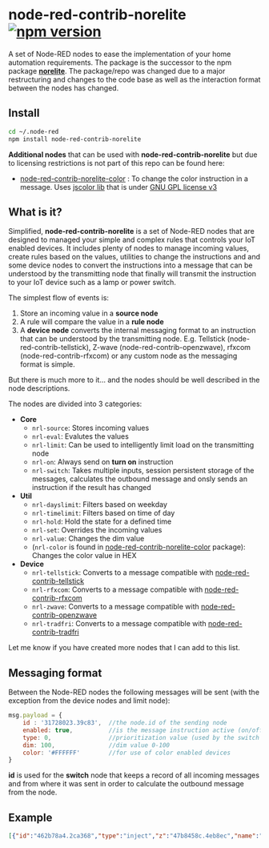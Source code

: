 # node-red-contrib-norelite [![npm version](https://badge.fury.io/js/node-red-contrib-norelite.svg)](https://badge.fury.io/js/node-red-contrib-norelite)
A set of Node-RED nodes to ease the implementation of your home automation requirements.
The package is the successor to the npm package [**norelite**](https://www.npmjs.com/package/norelite). The package/repo was changed due to a major restructuring and changes to the code base as well as the interaction format between the nodes has changed.
## Install
```bash
cd ~/.node-red
npm install node-red-contrib-norelite
```
**Additional nodes** that can be used with **node-red-contrib-norelite** but due to licensing restrictions is not part of this repo can be found here:
- [node-red-contrib-norelite-color](https://www.npmjs.com/package/node-red-contrib-norelite-color) : To change the color instruction in a message. Uses [jscolor lib](http://jscolor.com/) that is under [GNU GPL license v3](http://www.gnu.org/licenses/gpl-3.0.txt)

## What is it?
Simplified, **node-red-contrib-norelite** is a set of Node-RED nodes that are designed to managed your simple and complex rules that controls your IoT enabled devices. It includes plenty of nodes to manage incoming values, create rules based on the values, utilities to change the instructions and and some device nodes to convert the instructions into a message that can be understood by the transmitting node that finally will transmit the instruction to your IoT device such as a lamp or power switch.

The simplest flow of events is:
1. Store an incoming value in a **source node**
2. A rule will compare the value in a **rule node**
4. A **device node** converts the internal messaging format to an instruction that can be understood by the transmitting node. E.g. Tellstick (node-red-contrib-tellstick), Z-wave (node-red-contrib-openzwave), rfxcom (node-red-contrib-rfxcom) or any custom node as the messaging format is simple.

But there is much more to it... and the nodes should be well described in the node descriptions.

The nodes are divided into 3 categories:
- **Core**
    - `nrl-source`: Stores incoming values
    - `nrl-eval`: Evalutes the values
    - `nrl-limit`: Can be used to intelligently limit load on the transmitting node
    - `nrl-on`: Always send on **turn on** instruction
    - `nrl-switch`: Takes multiple inputs, session persistent storage of the messages, calculates the outbound message and onsly sends an instruction if the result has changed
- **Util**
    - `nrl-dayslimit`: Filters based on weekday
    - `nrl-timelimit`: Filters based on time of day
    - `nrl-hold`: Hold the state for a defined time
    - `nrl-set`: Overrides the incoming values
    - `nrl-value`: Changes the dim value
    - (`nrl-color` is found in [node-red-contrib-norelite-color](https://www.npmjs.com/package/node-red-contrib-norelite-color) package): Changes the color value in HEX
- **Device**
    - `nrl-tellstick`: Converts to a message compatible with [node-red-contrib-tellstick](https://www.npmjs.com/package/node-red-contrib-tellstick)
    - `nrl-rfxcom`: Converts to a message compatible with [node-red-contrib-rfxcom](https://www.npmjs.com/package/node-red-contrib-rfxcom)
    - `nrl-zwave`: Converts to a message compatible with [node-red-contrib-openzwave](https://www.npmjs.com/package/node-red-contrib-openzwave)
    - `nrl-tradfri`: Converts to a message compatible with [node-red-contrib-tradfri](https://www.npmjs.com/package/node-red-contrib-tradfri)

Let me know if you have created more nodes that I can add to this list.

## Messaging format
Between the Node-RED nodes the following messages will be sent (with the exception from the device nodes and limit node):
```javascript
msg.payload = {
    id : '31728023.39c83',  //the node.id of the sending node
    enabled: true,          //is the message instruction active (on/off)
    type: 0,                //prioritization value (used by the switch node). Default '0'
    dim: 100,               //dim value 0-100
    color: '#FFFFFF'        //for use of color enabled devices
}
```
**id** is used for the **switch** node that keeps a record of all incoming messages and from where it was sent in order to calculate the outbound message from the node.

## Example
```json
[{"id":"462b78a4.2ca368","type":"inject","z":"47b8458c.4eb8ec","name":"","topic":"","payload":"","payloadType":"date","repeat":"","crontab":"","once":false,"onceDelay":0.1,"x":160,"y":200,"wires":[["395a09c8.181916"]]},{"id":"395a09c8.181916","type":"nrl-source out","z":"47b8458c.4eb8ec","config":"db8f9191.d5a94","uid":"a2cfb921-87cc-4578-66ce-9ddce644947d","name":"toggle","def":"0","expire":false,"timeout":100,"timeoutUnits":"seconds","expval":"false","output":false,"hysteresis":0,"toggle":true,"outputs":0,"x":350,"y":200,"wires":[]},{"id":"2e275534.39c7fa","type":"nrl-eval in","z":"47b8458c.4eb8ec","config":"db8f9191.d5a94","name":"toggle + random","rules":[{"s":"a2cfb921-87cc-4578-66ce-9ddce644947d","t":"eq","v":"1"},{"s":"228cb108-203f-48c6-a413-603fd136ec6f","t":"gt","v":"0.5"}],"checkall":"true","inputson":false,"outputdelay":true,"inputs":0,"x":180,"y":460,"wires":[["3cd63014.53646"]]},{"id":"3c1c2521.3987ba","type":"nrl-rfxcom-out","z":"47b8458c.4eb8ec","name":"rfx enabled switch","code":"ABC/123","dimmable":false,"x":690,"y":460,"wires":[["82a8d9a3.52eac8"]]},{"id":"82a8d9a3.52eac8","type":"debug","z":"47b8458c.4eb8ec","name":"","active":true,"tosidebar":true,"console":false,"tostatus":false,"complete":"true","x":930,"y":460,"wires":[]},{"id":"5df1ea3d.c8a384","type":"inject","z":"47b8458c.4eb8ec","name":"","topic":"","payload":"","payloadType":"date","repeat":"","crontab":"","once":false,"onceDelay":0.1,"x":160,"y":260,"wires":[["793aa07a.74a72"]]},{"id":"793aa07a.74a72","type":"function","z":"47b8458c.4eb8ec","name":"Math.random()","func":"msg.payload = Math.random();\nreturn msg;","outputs":1,"noerr":0,"x":370,"y":260,"wires":[["d18a9fdf.d4a42"]]},{"id":"d18a9fdf.d4a42","type":"nrl-source out","z":"47b8458c.4eb8ec","config":"db8f9191.d5a94","uid":"228cb108-203f-48c6-a413-603fd136ec6f","name":"random","def":"0","expire":false,"timeout":100,"timeoutUnits":"seconds","expval":"false","output":false,"hysteresis":0,"toggle":false,"outputs":0,"x":560,"y":260,"wires":[]},{"id":"b2797391.24b51","type":"inject","z":"47b8458c.4eb8ec","name":"","topic":"","payload":"","payloadType":"date","repeat":"10","crontab":"","once":false,"onceDelay":0.1,"x":170,"y":320,"wires":[["6518f971.91c858"]]},{"id":"6518f971.91c858","type":"nrl-source out","z":"47b8458c.4eb8ec","config":"db8f9191.d5a94","uid":"3c27fa1c-5fe4-44be-b81a-69f37d64836f","name":"toggle 2","def":"0","expire":false,"timeout":100,"timeoutUnits":"seconds","expval":"false","output":false,"hysteresis":0,"toggle":true,"outputs":0,"x":360,"y":320,"wires":[]},{"id":"3cd63014.53646","type":"nrl-switch out","z":"47b8458c.4eb8ec","name":"calc","times":"8633f227.fa909","repeat":10,"repeatUnits":"minutes","x":370,"y":460,"wires":[["3c1c2521.3987ba"]]},{"id":"4ebb4cdb.2dfc94","type":"nrl-eval in","z":"47b8458c.4eb8ec","config":"db8f9191.d5a94","name":"Toggle2 On","rules":[{"s":"3c27fa1c-5fe4-44be-b81a-69f37d64836f","t":"eq","v":"1"}],"checkall":"true","inputson":false,"outputdelay":true,"inputs":0,"x":170,"y":520,"wires":[["3cd63014.53646"]]},{"id":"b3e24bd2.da5ab8","type":"comment","z":"47b8458c.4eb8ec","name":"Store some sources","info":"","x":180,"y":160,"wires":[]},{"id":"fdc83bfe.8ee608","type":"comment","z":"47b8458c.4eb8ec","name":"Define rules","info":"","x":170,"y":420,"wires":[]},{"id":"d1f87902.fe5808","type":"comment","z":"47b8458c.4eb8ec","name":"Calculate instruction on several rules","info":"","x":420,"y":420,"wires":[]},{"id":"f818642e.b87438","type":"comment","z":"47b8458c.4eb8ec","name":"Convert to rfxcom instruction","info":"","x":720,"y":420,"wires":[]},{"id":"998bc2c3.1f794","type":"comment","z":"47b8458c.4eb8ec","name":"Simulate transmitting node","info":"","x":990,"y":420,"wires":[]},{"id":"db8f9191.d5a94","type":"nrl-config","z":"","delay":"5","name":""},{"id":"8633f227.fa909","type":"nrl-switch-config","z":"","times":"1","name":""}]
```

